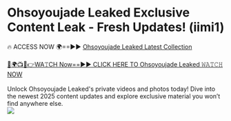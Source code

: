 # Ohsoyoujade Leaked Exclusive Content Leak - Fresh Updates! (iimi1)

🔥 ACCESS NOW 🌍==►► <a href="https://tinyurl.com/kvy9nzfs" rel="nofollow">Ohsoyoujade Leaked Latest Collection</a>
<br><br>
[🔴🌍📺📱👉WA𝚃CH Now==►► CLICK HERE TO Ohsoyoujade Leaked 𝚆𝙰𝚃𝙲𝙷 NOW](https://tinyurl.com/kvy9nzfs)
<br><br>
Unlock Ohsoyoujade Leaked's private videos and photos today! Dive into the newest 2025 content updates and explore exclusive material you won’t find anywhere else.
<br>
<a href="https://tinyurl.com/kvy9nzfs" rel="nofollow" data-target="animated-image.originalLink"><img src="https://camo.githubusercontent.com/8a4f000d20f83aca3bf7ec5f350d767afa0574a8a352519fd8cfa583a6f93a33/68747470733a2f2f692e696d6775722e636f6d2f644a486b345a712e676966" data-canonical-src="https://i.imgur.com/dJHk4Zq.gif" style="max-width: 100%; display: inline-block;" data-target="animated-image.originalImage"></a>
<br>
